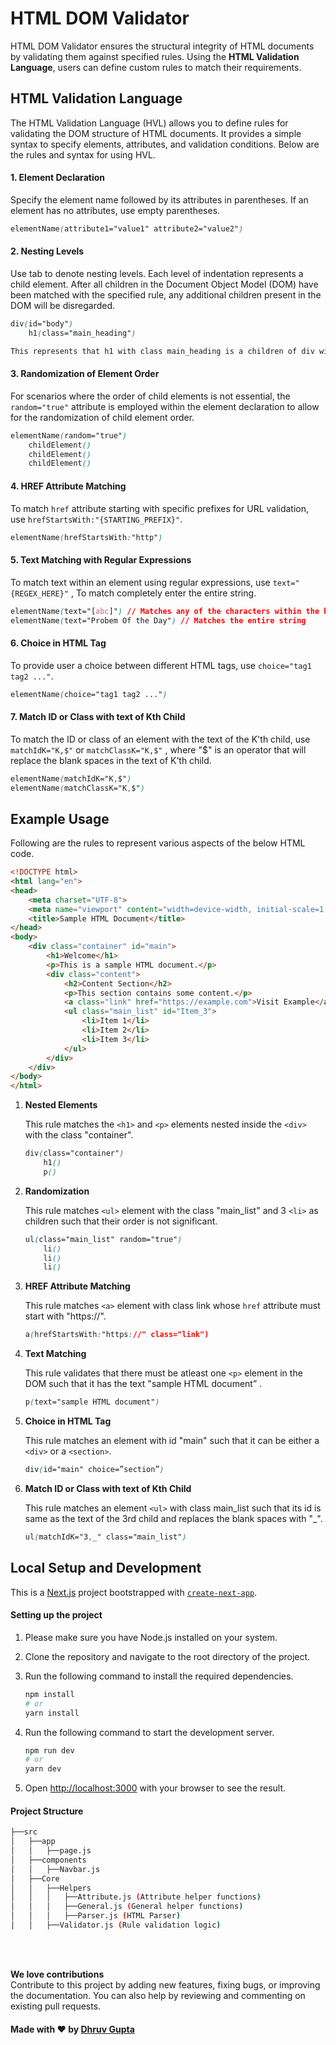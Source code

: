 # **HTML DOM Validator**
HTML DOM Validator ensures the structural integrity of HTML documents by validating them against specified rules. Using the **HTML Validation Language**, users can define custom rules to match their requirements. 

## **HTML Validation Language**
The HTML Validation Language (HVL) allows you to define rules for validating the DOM structure of HTML documents. It provides a simple syntax to specify elements, attributes, and validation conditions. Below are the rules and syntax for using HVL.

#### 1. Element Declaration

Specify the element name followed by its attributes in parentheses. If an element has no attributes, use empty parentheses.

```css
elementName(attribute1="value1" attribute2="value2")
```

#### 2. Nesting Levels

Use tab to denote nesting levels. Each level of indentation represents a child element. After all children in the Document Object Model (DOM) have been matched with the specified rule, any additional children present in the DOM will be disregarded.

```css
div(id="body")
	h1(class="main_heading")

This represents that h1 with class main_heading is a children of div with id body.
```

#### 3. Randomization of Element Order

For scenarios where the order of child elements is not essential, the `random="true"` attribute is employed within the element declaration to allow for the randomization of child element order.

```css
elementName(random="true")
	childElement()
	childElement()
	childElement()
```

#### 4. HREF Attribute Matching

To match `href` attribute starting with specific prefixes for URL validation, use `hrefStartsWith:"{STARTING_PREFIX}"`.

```css
elementName(hrefStartsWith:"http")
```

#### 5. Text Matching with Regular Expressions

To match text within an element using regular expressions, use `text="{REGEX_HERE}"` , To match completely enter the entire string.

```css
elementName(text="[abc]") // Matches any of the characters within the brackets.
elementName(text="Probem Of the Day") // Matches the entire string
```

#### 6. Choice in HTML Tag

To provide user a choice between different HTML tags, use `choice="tag1 tag2 ..."`.

```css
elementName(choice="tag1 tag2 ...")
```

#### 7. Match ID or Class with text of Kth Child

To match the ID or class of an element with the text of the K'th child, use `matchIdK="K,$"` or `matchClassK="K,$"` , where "$" is an operator that will replace the blank spaces in the text of K’th child.

```css
elementName(matchIdK="K,$")
elementName(matchClassK="K,$")
```

## Example Usage

Following are the rules to represent various aspects of the below HTML code.

```html
<!DOCTYPE html>
<html lang="en">
<head>
    <meta charset="UTF-8">
    <meta name="viewport" content="width=device-width, initial-scale=1.0">
    <title>Sample HTML Document</title>
</head>
<body>
    <div class="container" id="main">
        <h1>Welcome</h1>
        <p>This is a sample HTML document.</p>
        <div class="content">
            <h2>Content Section</h2>
            <p>This section contains some content.</p>
            <a class="link" href="https://example.com">Visit Example</a>
            <ul class="main_list" id="Item_3">
                <li>Item 1</li>
                <li>Item 2</li>
                <li>Item 3</li>
            </ul>
        </div>
    </div>
</body>
</html>
```

1. **Nested Elements**

    This rule matches the `<h1>` and `<p>` elements nested inside the `<div>` with the class "container".

    ```css
    div(class="container")
        h1()
        p()
    ```

2. **Randomization**

    This rule matches `<ul>` element with the class "main_list" and 3 `<li>` as children such that their order is not significant. 

    ```css
    ul(class="main_list" random="true")
        li()
        li()
        li()
    ```

3. **HREF Attribute Matching**
    
    This rule matches `<a>` element with class link whose `href` attribute must start with "https://".
    
    ```css
    a(hrefStartsWith:"https://" class="link")
    ```
    

4. **Text Matching**
    
    This rule validates that there must be atleast one `<p>` element in the DOM such that it has the text "sample HTML document” .
    
    ```css
    p(text="sample HTML document")
    ```
    
5. **Choice in HTML Tag**
    
    This rule matches an element with id "main" such that it can be either a `<div>` or a `<section>`.
    ```css
    div(id="main" choice=”section”)
    ```
6. **Match ID or Class with text of Kth Child**
    
    This rule matches an element `<ul>` with class main_list such that its id is same as the text of the 3rd child and replaces the blank spaces with "_".
    ```css
    ul(matchIdK="3,_" class="main_list")
    ```


## Local Setup and Development
This is a [Next.js](https://nextjs.org/) project bootstrapped with [`create-next-app`](https://github.com/vercel/next.js/tree/canary/packages/create-next-app).

#### Setting up the project
1. Please make sure you have Node.js installed on your system.
2. Clone the repository and navigate to the root directory of the project.
3. Run the following command to install the required dependencies.
    ```bash
    npm install
    # or
    yarn install
    ```
4. Run the following command to start the development server.
    ```bash
    npm run dev
    # or
    yarn dev
    ```

5. Open [http://localhost:3000](http://localhost:3000) with your browser to see the result.

#### Project Structure
```bash
├──src
│   ├──app
│   │   ├──page.js
│   ├──components
│   │   ├──Navbar.js
│   ├──Core
│   │   ├──Helpers
│   │   │   ├──Attribute.js (Attribute helper functions)
│   │   │   ├──General.js (General helper functions)
│   │   │   ├──Parser.js (HTML Parser)
│   │   ├──Validator.js (Rule validation logic)
```

<br>
<br>

**We love contributions** <br>Contribute to this project by adding new features, fixing bugs, or improving the documentation. You can also help by reviewing and commenting on existing pull requests.

#### Made with ❤️ by [Dhruv Gupta](https://mrdhruv.co)
